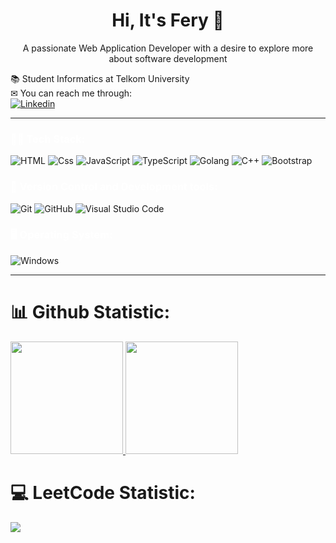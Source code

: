 <h1 align="center">
  Hi, It's Fery 👋
</h1>
<p align="center">
  A passionate Web Application Developer with a desire to explore more about software development
</p>
📚 Student Informatics at Telkom University <br>
✉ You can reach me through: <br>
<a href="https://www.linkedin.com/in/feryandika/">
  <img
    alt="Linkedin"
    src="https://img.shields.io/badge/linkedin-0077B5?logo=linkedin&logoColor=white&style=flat"
  />
</a>
<hr>

### <span style="color:white;">👨‍💻 Tech Stack:</span>
<p>
  <img alt="HTML" src="https://img.shields.io/badge/HTML-E34F26?logo=html5&logoColor=white&style=flat" />
  <img alt="Css" src="https://img.shields.io/badge/CSS-1572B6?logo=css3&logoColor=white&style=flat" />
  <img alt="JavaScript" src="https://img.shields.io/badge/JavaScript-F7DF1E?logo=javascript&logoColor=white&style=flat" />
  <img alt="TypeScript" src="https://img.shields.io/badge/Node.js-339933?logo=node.js&logoColor=white&style=flat" />
  <img alt="Golang" src="https://img.shields.io/badge/Go-00ADD8?logo=go&logoColor=white&style=flat" />
  <img alt="C++" src="https://img.shields.io/badge/C++-00599C?logo=c%2B%2B&logoColor=white&style=flat" />
  <img alt="Bootstrap" src="https://img.shields.io/badge/Bootstrap-7952B3?&logo=bootstrap&logoColor=white&style=flat"/>
</p>

<h3 style="color: white;">💾 Version Control and Development tools:</h3>
<p>
  <img alt="Git" src="https://img.shields.io/badge/Git-F05032?logo=git&logoColor=white&style=flat" />
  <img alt="GitHub" src="https://img.shields.io/badge/GitHub-181717?logo=github&logoColor=white&style=flat" />
  <img alt="Visual Studio Code" src="https://img.shields.io/badge/Visual Studio Code-007ACC?logo=visual+studio+code&logoColor=white&style=flat" />
</p>

<h3 style="color: white">🖥 Operating System:</h3>
<p>
  <img alt="Windows" src="https://img.shields.io/badge/Windows-0078D6?logo=windows&logoColor=white&style=flat" />
</p>
<hr>

# 📊 Github Statistic:
<p align="left">
<a href="https://github.com/feryndka">
  <img height="180em" src="https://github-readme-stats-eight-theta.vercel.app/api?username=feryndka&show_icons=true&theme=algolia&include_all_commits=true&count_private=true"/>
  <img height="180em" src="https://github-readme-stats-eight-theta.vercel.app/api/top-langs/?username=feryndka&layout=compact&theme=algolia"/>
</a>
</p>

# 💻 LeetCode Statistic:
![](https://leetcard.jacoblin.cool/feryndka?animation=true)
